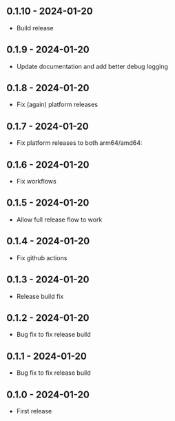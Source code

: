 ## 0.1.10 - 2024-01-20

- Build release

## 0.1.9 - 2024-01-20

- Update documentation and add better debug logging

## 0.1.8 - 2024-01-20

- Fix (again) platform releases

## 0.1.7 - 2024-01-20

- Fix platform releases to both arm64/amd64:

## 0.1.6 - 2024-01-20

- Fix workflows

## 0.1.5 - 2024-01-20

- Allow full release flow to work

## 0.1.4 - 2024-01-20

- Fix github actions

## 0.1.3 - 2024-01-20

- Release build fix

## 0.1.2 - 2024-01-20

- Bug fix to fix release build

## 0.1.1 - 2024-01-20

- Bug fix to fix release build

## 0.1.0 - 2024-01-20

- First release


